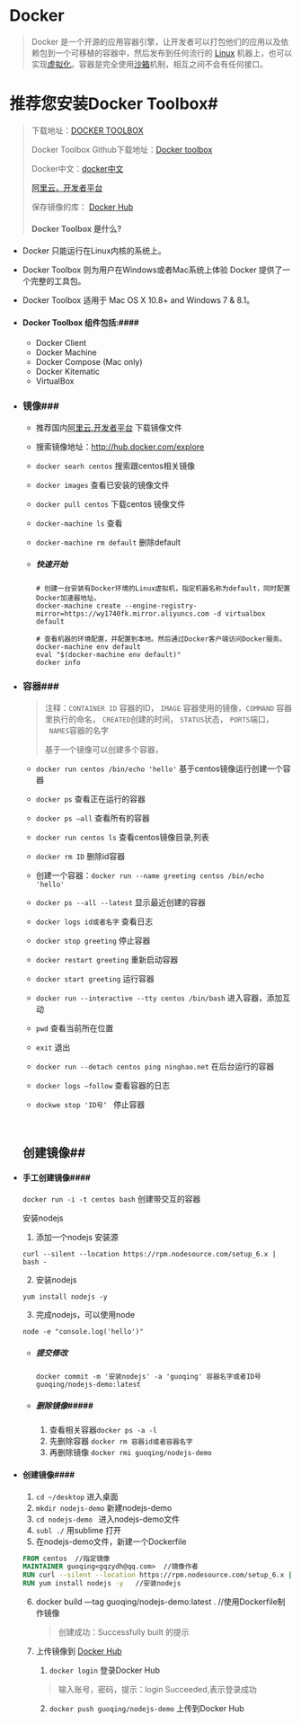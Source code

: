 
Docker
=====

> Docker 是一个开源的应用容器引擎，让开发者可以打包他们的应用以及依赖包到一个可移植的容器中，然后发布到任何流行的 [Linux](http://baike.baidu.com/view/1634.htm) 机器上，也可以实现[虚拟化](http://baike.baidu.com/view/729629.htm)。容器是完全使用[沙箱](http://baike.baidu.com/subview/720343/13998082.htm)机制，相互之间不会有任何接口。

# 推荐您安装Docker Toolbox#

> 下载地址：[DOCKER TOOLBOX](https://www.docker.com/products/docker-toolbox)
>
> Docker Toolbox Github下载地址：[Docker toolbox](https://github.com/docker/toolbox/releases/tag/v1.12.3) 
>
> Docker中文：[docker中文](http://www.docker.org.cn/index.html)
>
> [阿里云，开发者平台](https://dev.aliyun.com/search.html) 
>
> 保存镜像的库： [Docker Hub](https://hub.docker.com/login) 
>
> #### Docker Toolbox 是什么?

- Docker 只能运行在Linux内核的系统上。

- Docker Toolbox 则为用户在Windows或者Mac系统上体验 Docker 提供了一个完整的工具包。

- Docker Toolbox 适用于 Mac OS X 10.8+ and Windows 7 & 8.1。

- #### Docker Toolbox 组件包括:####

  - Docker Client
  - Docker Machine
  - Docker Compose (Mac only)
  - Docker Kitematic
  - VirtualBox

- ### 镜像###

  - 推荐国内[阿里云.开发者平台](https://dev.aliyun.com/search.html)  下载镜像文件

  - 搜索镜像地址：http://hub.docker.com/explore

  - `docker searh centos`  搜索跟centos相关镜像

  - `docker images`  查看已安装的镜像文件 

  - `docker pull centos`  下载centos 镜像文件

  - `docker-machine ls`   查看

  - `docker-machine rm default`  删除default

  - ##### 快速开始

    ```
    # 创建一台安装有Docker环境的Linux虚拟机，指定机器名称为default，同时配置Docker加速器地址。
    docker-machine create --engine-registry-mirror=https://wy1740fk.mirror.aliyuncs.com -d virtualbox default

    # 查看机器的环境配置，并配置到本地。然后通过Docker客户端访问Docker服务。
    docker-machine env default
    eval "$(docker-machine env default)"
    docker info
    ```

- ### 容器###

  >  注释：`CONTAINER ID` 容器的ID， `IMAGE` 容器使用的镜像，`COMMAND` 容器里执行的命名， `CREATED`创建的时间， `STATUS`状态，  `PORTS`端口，  ` NAMES`容器的名字
  >
  > 基于一个镜像可以创建多个容器，

  - `docker run centos /bin/echo 'hello'`  基于centos镜像运行创建一个容器

  - `docker ps`  查看正在运行的容器

  - `docker ps —all`   查看所有的容器

  - `docker run centos ls`   查看centos镜像目录,列表

  - `docker rm ID`   删除id容器

  - 创建一个容器：`docker run --name greeting centos /bin/echo 'hello'`

  - `docker ps --all --latest`  显示最近创建的容器

  - `docker logs id或者名字`  查看日志

  - `docker stop greeting`  停止容器

  - `docker restart greeting`  重新启动容器

  - `docker start greeting`  运行容器

  - `docker run --interactive --tty centos /bin/bash`  进入容器，添加互动

  - `pwd`   查看当前所在位置

  - `exit`  退出

  - `docker run --detach centos ping ninghao.net`  在后台运行的容器

  - `docker logs —follow`  查看容器的日志

  - `dockwe stop 'ID号‘ `  停止容器

    ​

  ## 创建镜像##

- #### 手工创建镜像####

  `docker run -i -t centos bash`  创建带交互的容器

  安装nodejs 

  1. 添加一个nodejs 安装源

  ```node
  curl --silent --location https://rpm.nodesource.com/setup_6.x | bash -
  ```

  2. 安装nodejs

  ```node
  yum install nodejs -y
  ```

  3. 完成nodejs，可以使用node

  ```测试,输出hello
  node -e "console.log('hello')"
  ```

  - ##### 提交修改   

    `docker commit -m '安装nodejs' -a 'guoqing' 容器名字或者ID号 guoqing/nodejs-demo:latest`

  - ##### 删除镜像#####

    1. 查看相关容器`docker ps -a -l`
    2. 先删除容器 `docker rm 容器id或者容器名字`
    3. 再删除镜像 `docker rmi guoqing/nodejs-demo`

- #### 创建镜像####

  1. `cd ~/desktop`    进入桌面
  2. `mkdir nodejs-demo`   新建nodejs-demo
  3. `cd nodejs-demo `  进入nodejs-demo文件
  4. `subl ./`   用sublime 打开
  5. 在nodejs-demo文件，新建一个Dockerfile

  ```Dockerfile
  FROM centos  //指定镜像
  MAINTAINER guoqing<gqzydh@qq.com>  //镜像作者
  RUN curl --silent --location https://rpm.nodesource.com/setup_6.x | bash -  //指定源
  RUN yum install nodejs -y   //安装nodejs
  ```

  6. docker build —tag guoqing/nodejs-demo:latest .   //使用Dockerfile制作镜像

     > 创建成功：Successfully built 的提示

  7. 上传镜像到 [Docker Hub](https://hub.docker.com/login)

     1. `docker login`  登录Docker Hub

     > 输入账号，密码，提示：login Succeeded,表示登录成功

     2. `docker push guoqing/nodejs-demo` 上传到Docker Hub

        ​

